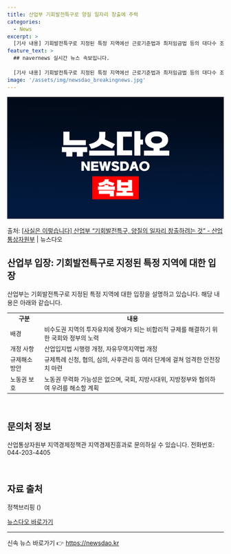 ```yaml
---
title: 산업부 기회발전특구로 양질 일자리 창출에 주력
categories:
  - News
excerpt: >
  [기사 내용] 기회발전특구로 지정된 특정 지역에선 근로기준법과 최저임금법 등의 대다수 조항이 무력화될 수 있…
feature_text: >
  ## navernews 실시간 뉴스 속보입니다.

  [기사 내용] 기회발전특구로 지정된 특정 지역에선 근로기준법과 최저임금법 등의 대다수 조항이 무력화될 수 있…
image: '/assets/img/newsdao_breakingnews.jpg'
---
```


![뉴스다오 속보](/assets/img/newsdao_breakingnews.jpg)

<p>출처: <a href="https://newsdao.kr/2976" rel="dofollow">[사실은 이렇습니다] 산업부 “기회발전특구, 양질의 일자리 창출하려는 것” - 산업통상자원부</a> | 뉴스다오</p>

<h2 data-ke-size="size26">산업부 입장: 기회발전특구로 지정된 특정 지역에 대한 입장</h2>
<p data-ke-size="size16">산업부는 기회발전특구로 지정된 특정 지역에 대한 입장을 설명하고 있습니다. 해당 내용은 아래와 같습니다.</p>
<table>
  <tbody>
    <tr>
      <td style="text-align: center; height: 17px;"><b>구분</b></td>
      <td style="text-align: center; height: 17px;"><b>내용</b></td>
    </tr>
    <tr>
      <td style="text-align: left; height: 17px;">배경</td>
      <td style="text-align: left; height: 17px;">비수도권 지역의 투자유치에 장애가 되는 비합리적 규제를 해결하기 위한 국회와 정부의 노력</td>
    </tr>
    <tr>
      <td style="text-align: left; height: 17px;">개정 사항</td>
      <td style="text-align: left; height: 17px;">산업입지법 시행령 개정, 자유무역지역법 개정</td>
    </tr>
    <tr>
      <td style="text-align: left; height: 17px;">규제해소 방안</td>
      <td style="text-align: left; height: 17px;">규제특례 신청, 협의, 심의, 사후관리 등 여러 단계에 걸쳐 엄격한 안전장치 마련</td>
    </tr>
    <tr>
      <td style="text-align: left; height: 17px;">노동권 보호</td>
      <td style="text-align: left; height: 17px;">노동권 무력화 가능성은 없으며, 국회, 지방시대위, 지방정부와 협의하여 우려를 해소할 계획</td>
    </tr>
  </tbody>
</table>

<p data-ke-size="size16">&nbsp;</p>

<h2 data-ke-size="size26">문의처 정보</h2>
<p data-ke-size="size16">산업통상자원부 지역경제정책관 지역경제진흥과로 문의하실 수 있습니다. 전화번호: 044-203-4405</p>
<p data-ke-size="size16">&nbsp;</p>

<h2 data-ke-size="size26">자료 출처</h2>
<p data-ke-size="size16">정책브리핑 ()</p>
<p data-ke-size="size16"><a href="https://newsdao.kr/2976">뉴스다오 바로가기</a></p>
<hr> 

신속 뉴스 바로가기 👉 <a href="https://newsdao.kr" rel="dofollow">https://newsdao.kr</a>


